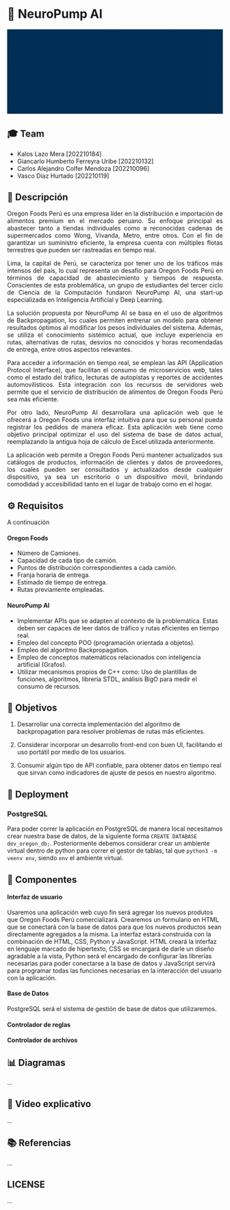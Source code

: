 # 🧠 NeuroPump AI

<img src="src/neuro_pump.gif"></img> 

## 🎓 Team
- Kalos Lazo Mera [202210184]
- Giancarlo Humberto Ferreyra Uribe [202210132]
- Carlos Alejandro Colfer Mendoza [202210096]
- Vasco Díaz Hurtado [202210119]


## 📝 Descripción
<p align="justify">
Oregon Foods Perú es una empresa líder en la distribución e importación de alimentos premium en el mercado peruano. Su enfoque principal es abastecer tanto a tiendas individuales como a reconocidas cadenas de supermercados como Wong, Vivanda, Metro, entre otros. Con el fin de garantizar un suministro eficiente, la empresa cuenta con múltiples flotas terrestres que pueden ser rastreadas en tiempo real.
</p>

<p align="justify">
Lima, la capital de Perú, se caracteriza por tener uno de los tráficos más intensos del país, lo cual representa un desafío para Oregon Foods Perú en términos de capacidad de abastecimiento y tiempos de respuesta. Conscientes de esta problemática, un grupo de estudiantes del tercer ciclo de Ciencia de la Computación fundaron NeuroPump AI, una start-up especializada en Inteligencia Artificial y Deep Learning.
</p>

<p align="justify">
La solución propuesta por NeuroPump AI se basa en el uso de algoritmos de Backpropagation, los cuales permiten entrenar un modelo para obtener resultados óptimos al modificar los pesos individuales del sistema. Además, se utiliza el conocimiento sistémico actual, que incluye experiencia en rutas, alternativas de rutas, desvíos no conocidos y horas recomendadas de entrega, entre otros aspectos relevantes.
</p>

<p align="justify">
Para acceder a información en tiempo real, se emplean las API (Application Protocol Interface), que facilitan el consumo de microservicios web, tales como el estado del tráfico, lecturas de autopistas y reportes de accidentes automovilísticos. Esta integración con los recursos de servidores web permite que el servicio de distribución de alimentos de Oregon Foods Perú sea más eficiente.
</p>

<p align="justify">
Por otro lado, NeuroPump AI desarrollara una aplicación web que le ofrecerá a Oregon Foods una interfaz intuitiva para que su personal pueda registrar los pedidos de manera eficaz. Esta aplicación web tiene como objetivo principal optimizar el uso del sistema de base de datos actual, reemplazando la antigua hoja de cálculo de Excel utilizada anteriormente.
</p>

<p align="justify">
 La aplicación web permite a Oregon Foods Perú mantener actualizados sus catálogos de productos, información de clientes y datos de proveedores, los cuales pueden ser consultados y actualizados desde cualquier dispositivo, ya sea un escritorio o un dispositivo móvil, brindando comodidad y accesibilidad tanto en el lugar de trabajo como en el hogar.
</p>


## ⚙️ Requisitos
A continuación

#### Oregon Foods
- Número de Camiones.
- Capacidad de cada tipo de camión.
- Puntos de distribución correspondientes a cada camión.
- Franja horaria de entrega.
- Estimado de tiempo de entrega.
- Rutas previamente empleadas.
#### NeuroPump AI
- Implementar APIs que se adapten al contexto de la problemática. Estas deben ser capaces de leer datos de tráfico y rutas eficientes en tiempo real.
- Empleo del concepto POO (programación orientada a objetos).
- Empleo del algoritmo Backpropagation.
- Empleo de conceptos matemáticos relacionados con inteligencia artificial (Grafos).
- Utilizar mecanismos propios de C++ como: Uso de plantillas de funciones, algoritmos, librería STDL, análisis BigO para medir el consumo de recursos. 


## 🎯 Objetivos
1. Desarrollar una correcta implementación del algoritmo de backpropagation para resolver problemas de rutas más eficientes.

2. Considerar incorporar un desarrollo front-end con buen UI, facilitando el uso portátil por medio de los usuarios.

3. Consumir algún tipo de API confiable, para obtener datos en tiempo real que sirvan como indicadores de ajuste de pesos en nuestro algoritmo.


## 🚀 Deployment
### PostgreSQL
Para poder correr la aplicación en PostgreSQL de manera local necesitamos crear nuestra base de datos, de la siguiente forma `CREATE DATABASE dev_oregon_db;`. Posteriormente debemos considerar crear un ambiente virtual dentro de python para correr el gestor de tablas, tal que `python3 -m veenv env`, siendo `env` el ambiente virtual.

## 💽 Componentes
#### Interfaz de usuario
Usaremos una aplicación web cuyo fin será agregar los nuevos produtos que Oregon Foods Perú comercializará. Crearemos un formulario en HTML que se conectará con la base de datos para que los nuevos productos sean directamente agregados a la misma. La interfaz estará construida con la combinación de HTML, CSS, Python y JavaScript. HTML creará la interfaz en lenguaje marcado de hipertexto, CSS se encargará de darle un diseño agradable a la vista, Python será el encargado de configurar las librerías necesarias para poder conectarse a la base de datos y JavaScript servirá para programar todas las funciones necesarias en la interacción del usuario con la aplicación.
#### Base de Datos
PostgreSQL será el sistema de gestión de base de datos que utilizaremos.
#### Controlador de reglas
#### Controlador de archivos

## 📊  Diagramas
...


## 🎥 Video explicativo
...


## 📚 Referencias
...

## LICENSE
...